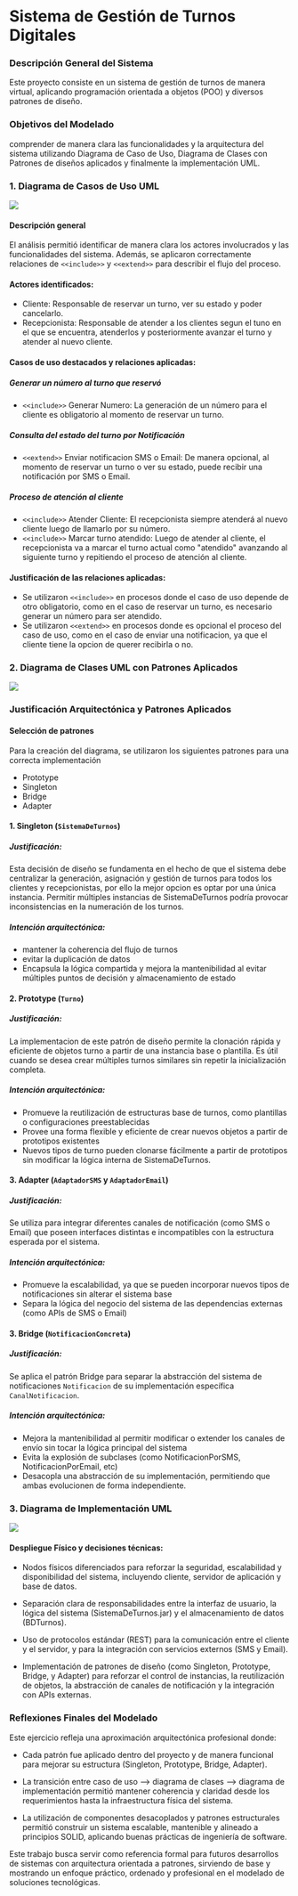 # Sistema de Gestión de Turnos Digitales

### Descripción General del Sistema

Este proyecto consiste en un sistema de gestión de turnos de manera virtual, aplicando programación orientada a objetos (POO) y diversos patrones de diseño.

### Objetivos del Modelado

comprender de manera clara las funcionalidades y la arquitectura del sistema utilizando Diagrama de Caso de Uso, Diagrama de Clases con Patrones de diseños aplicados y finalmente la implementación UML.

### 1. Diagrama de Casos de Uso UML

![](https://github.com/0bamium/Sistema_de_Gestion_de_Turnos_Digitales/blob/4a6ca63c7dfadd637280f9bc97fd53bbe0ae527a/imagenes/GestionDeTurnosDigitales.drawio.png)

#### Descripción general

El análisis permitió identificar de manera clara los actores involucrados y las funcionalidades del sistema. Además, se aplicaron correctamente relaciones de `<<include>>` y `<<extend>>` para describir el flujo del proceso.

#### Actores identificados:

- Cliente: Responsable de reservar un turno, ver su estado y poder cancelarlo.
- Recepcionista: Responsable de atender a los clientes segun el tuno en el que se encuentra, atenderlos y posteriormente avanzar el turno y atender al nuevo cliente.

#### Casos de uso destacados y relaciones aplicadas:

##### Generar un número al turno que reservó
- `<<include>>` Generar Numero: La generación de un número para el cliente es obligatorio al momento de reservar un turno.
##### Consulta del estado del turno por Notificación
- `<<extend>>` Enviar notificacion SMS o Email:  De manera opcional, al momento de reservar un turno o ver su estado, puede recibir una notificación por SMS o Email.
##### Proceso de atención al cliente
- `<<include>>` Atender Cliente: El recepcionista siempre atenderá al nuevo cliente luego de llamarlo por su número.
- `<<include>>` Marcar turno atendido: Luego de atender al cliente, el recepcionista va a marcar el turno actual como "atendido" avanzando al siguiente turno y repitiendo el proceso de atención al cliente.

#### Justificación de las relaciones aplicadas:

- Se utilizaron `<<include>>` en procesos donde el caso de uso depende de otro obligatorio, como en el caso de reservar un turno, es necesario generar un número para ser atendido.
- Se utilizaron `<<extend>>` en procesos donde es opcional el proceso del caso de uso, como en el caso de enviar una notificacion, ya que el cliente tiene la opcion de querer recibirla o no.

### 2. Diagrama de Clases UML con Patrones Aplicados
![](https://github.com/0bamium/Sistema_de_Gestion_de_Turnos_Digitales/blob/509f8e62dfd4a2eb9fcc419824c924742f596422/imagenes/DigramaDeClases_SistemaDeGestionDeTurnosDigitales.png)

### Justificación Arquitectónica y Patrones Aplicados

#### Selección de patrones
Para la creación del diagrama, se utilizaron los siguientes patrones para una correcta implementación
- Prototype
- Singleton
- Bridge
- Adapter

#### 1. Singleton (`SistemaDeTurnos`)

##### Justificación:
Esta decisión de diseño se fundamenta en el hecho de que el sistema debe centralizar la generación, asignación y gestión de turnos para todos los clientes y recepcionistas, por ello la mejor opcion es optar por una única instancia. Permitir múltiples instancias de SistemaDeTurnos podría provocar inconsistencias en la numeración de los turnos.

##### Intención arquitectónica:
- mantener la coherencia del flujo de turnos
- evitar la duplicación de datos
- Encapsula la lógica compartida y mejora la mantenibilidad al evitar múltiples puntos de decisión y almacenamiento de estado

#### 2. Prototype (`Turno`)

##### Justificación:
La implementacion de este patrón de diseño permite la clonación rápida y eficiente de objetos turno a partir de una instancia base o plantilla. Es útil cuando se desea crear múltiples turnos similares sin repetir la inicialización completa.

##### Intención arquitectónica:
- Promueve la reutilización de estructuras base de turnos, como plantillas o configuraciones preestablecidas
- Provee una forma flexible y eficiente de crear nuevos objetos a partir de prototipos existentes
- Nuevos tipos de turno pueden clonarse fácilmente a partir de prototipos sin modificar la lógica interna de SistemaDeTurnos.

#### 3. Adapter (`AdaptadorSMS` y `AdaptadorEmail`)

##### Justificación:
Se utiliza para integrar diferentes canales de notificación (como SMS o Email) que poseen interfaces distintas e incompatibles con la estructura esperada por el sistema.

##### Intención arquitectónica:
- Promueve la escalabilidad, ya que se pueden incorporar nuevos tipos de notificaciones sin alterar el sistema base
- Separa la lógica del negocio del sistema de las dependencias externas (como APIs de SMS o Email)

#### 3. Bridge (`NotificacionConcreta`)

##### Justificación:
Se aplica el patrón Bridge para separar la abstracción del sistema de notificaciones `Notificacion` de su implementación específica `CanalNotificacion`.

##### Intención arquitectónica:
- Mejora la mantenibilidad al permitir modificar o extender los canales de envío sin tocar la lógica principal del sistema
- Evita la explosión de subclases (como NotificacionPorSMS, NotificacionPorEmail, etc)
- Desacopla una abstracción de su implementación, permitiendo que ambas evolucionen de forma independiente.

### 3. Diagrama de Implementación UML
![](https://github.com/0bamium/Sistema_de_Gestion_de_Turnos_Digitales/blob/fa84a1a7fd1bb9645e56f0e2de51df7cbf50b93b/imagenes/DiagramaDeImplementacionSistemaDeGestionDeTurnosDigitales.png)

#### Despliegue Físico y decisiones técnicas:
- Nodos físicos diferenciados para reforzar la seguridad, escalabilidad y disponibilidad del sistema, incluyendo cliente, servidor de aplicación y base de datos.

- Separación clara de responsabilidades entre la interfaz de usuario, la lógica del sistema (SistemaDeTurnos.jar) y el almacenamiento de datos (BDTurnos).

- Uso de protocolos estándar (REST) para la comunicación entre el cliente y el servidor, y para la integración con servicios externos (SMS y Email).

- Implementación de patrones de diseño (como Singleton, Prototype, Bridge, y Adapter) para reforzar el control de instancias, la reutilización de objetos, la abstracción de canales de notificación y la integración con APIs externas.

### Reflexiones Finales del Modelado
Este ejercicio refleja una aproximación arquitectónica profesional donde:

- Cada patrón fue aplicado dentro del proyecto y de manera funcional para mejorar su estructura (Singleton, Prototype, Bridge, Adapter).

- La transición entre caso de uso --> diagrama de clases --> diagrama de implementación permitió mantener coherencia y claridad desde los requerimientos hasta la infraestructura física del sistema.

- La utilización de componentes desacoplados y patrones estructurales permitió construir un sistema escalable, mantenible y alineado a principios SOLID, aplicando buenas prácticas de ingeniería de software.

Este trabajo busca servir como referencia formal para futuros desarrollos de sistemas con arquitectura orientada a patrones, sirviendo de base y mostrando un enfoque práctico, ordenado y profesional en el modelado de soluciones tecnológicas.
